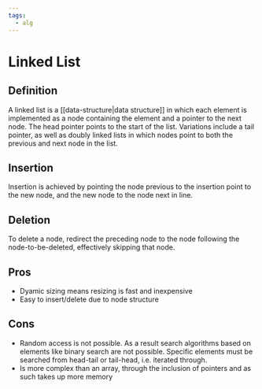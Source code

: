 ```yaml
---
tags:
  - alg
---
```

# Linked List
## Definition
A linked list is a [[data-structure|data structure]] in which each element is implemented as a node containing the element and a pointer to the next node.
The head pointer points to the start of the list.
Variations include a tail pointer, as well as doubly linked lists in which nodes point to both the previous and next node in the list.

## Insertion
Insertion is achieved by pointing the node previous to the insertion point to the new node, and the new node to the node next in line.

## Deletion
To delete a node, redirect the preceding node to the node following the node-to-be-deleted, effectively skipping that node.

## Pros
- Dyamic sizing means resizing is fast and inexpensive
- Easy to insert/delete due to node structure

## Cons
- Random access is not possible. As a result search algorithms based on elements like binary search are not possible. Specific elements must be searched from head-tail or tail-head, i.e. iterated through.
- Is more complex than an array, through the inclusion of pointers  and as such takes up more memory
